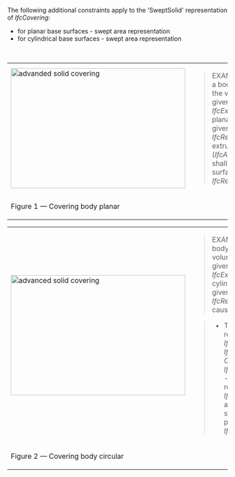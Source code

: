 The following additional constraints apply to the 'SweptSolid' representation of _IfcCovering_:

* for planar base surfaces - swept area representation
* for cylindrical base surfaces - swept area representation

&nbsp;

<table>
 
<tr>
  
<td><img src="../../../figures/ifccovering_advanced-1-layout1.gif" alt="advanded solid covering" border="0" height="274" width="399"></td>

  <td><blockquote class="example">EXAMPLE&nbsp; Figure 1 illustrates a body representation where the volume of
<em>IfcCovering</em> is given by an <em>IfcExtrudedAreaSolid</em> for
planar base surfaces (here given by the
<em>IfcRelSpaceBoundary</em>). The extruded area (<em>IfcArbitraryClosedProfileDef</em>) shall 
be coplanar to the surface defined by the
<em>IfcRelSpaceBoundary</em>.
</blockquote></td>
 </tr>

 <tr>
  
<td>
<p class="figure">Figure 1 &mdash; Covering body planar</p>
</td>

  <td>&nbsp;</td>
 </tr>

</table>

<table>
 
<tr>
  
<td><img src="../../../figures/ifccovering_advanced-2-layout1.gif" alt="advanced solid covering" border="0" height="274" width="399"></td>

  <td><blockquote class="example">EXAMPLE&nbsp; Figure 2 illustrates a body representation where the volume of
the <em>IfcCovering</em> is given by an <em>IfcExtrudedAreaSolid</em>
for cylindrical base surfaces (here given by the
<em>IfcRelSpaceBoundary</em> - such as caused by a round wall).</blockquote>
  <blockquote>
   
<ul>
<li class="small">The geometry representation of the <em>IfcCovering</em> is given
by the <em>IfcCompositeCurve</em> (the <em>OuterCurve</em> parameter of
the <em>IfcArbitraryClosedProfileDef</em> - in cases of faceted
representation also a closed <em>IfcPolyline</em>). It is extruded
along the plane of the base surface using the <em>Depth</em>
parameter of the <em>IfcSurfaceOfLinearExtrusion</em>.</li>
</ul></blockquote>
 </td>
 </tr>
 
<tr>
  
<td>
<p class="figure">Figure 2 &mdash; Covering body circular</p>
</td>

  <td>&nbsp;</td>
 </tr>

</table>